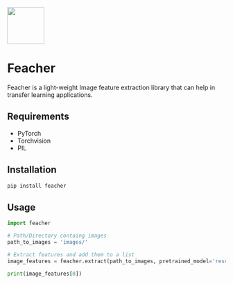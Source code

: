 <div style="margin:0 auto;"><img src="https://github.com/qpochlabs/feacher/blob/main/assets/logo.png" width="85"/></div>

# Feacher
Feacher is a light-weight Image feature extraction library that can help in transfer learning applications.

## Requirements
-   PyTorch
-   Torchvision
-   PIL

## Installation
```python
pip install feacher
```

## Usage
```python
import feacher

# Path/Directory containg images 
path_to_images = 'images/'

# Extract features and add them to a list
image_features = feacher.extract(path_to_images, pretrained_model='resnet18', layer='avgpool', layer_size=512, resize_dim=256)

print(image_features[0])
```